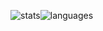 ![stats](https://github-readme-stats-zeta-smoky.vercel.app/api?username=michalubczynski)![languages](https://github-readme-stats-zeta-smoky.vercel.app/api/top-langs/?username=michalubczynski&layout=compact&langs_count=8&hide=Assembly,html,rich%20text%20format,makefile&exclude_repo=MessengerViaTcpOnStm32F769I,Maze)
